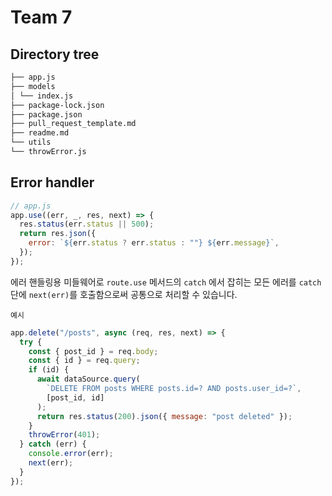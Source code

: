 # Team 7

## Directory tree

```bash
├── app.js
├── models
│ └── index.js
├── package-lock.json
├── package.json
├── pull_request_template.md
├── readme.md
└── utils
└── throwError.js
```

## Error handler

```js
// app.js
app.use((err, _, res, next) => {
  res.status(err.status || 500);
  return res.json({
    error: `${err.status ? err.status : ""} ${err.message}`,
  });
});
```

에러 핸들링용 미들웨어로 `route.use` 메서드의 `catch` 에서 잡히는 모든 에러를 `catch`단에 `next(err)`를 호출함으로써 공통으로 처리할 수 있습니다.

    예시

```js
app.delete("/posts", async (req, res, next) => {
  try {
    const { post_id } = req.body;
    const { id } = req.query;
    if (id) {
      await dataSource.query(
        `DELETE FROM posts WHERE posts.id=? AND posts.user_id=?`,
        [post_id, id]
      );
      return res.status(200).json({ message: "post deleted" });
    }
    throwError(401);
  } catch (err) {
    console.error(err);
    next(err);
  }
});
```
